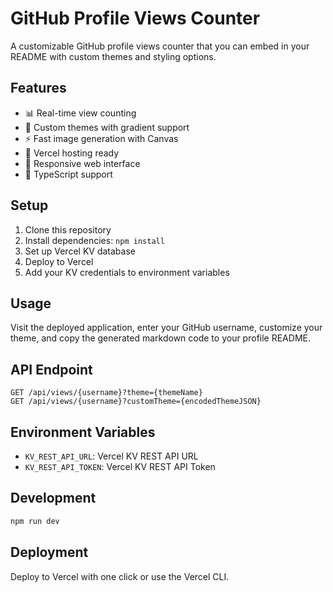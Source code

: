 # GitHub Profile Views Counter

A customizable GitHub profile views counter that you can embed in your README with custom themes and styling options.

## Features

- 📊 Real-time view counting
- 🎨 Custom themes with gradient support
- ⚡ Fast image generation with Canvas
- 🚀 Vercel hosting ready
- 📱 Responsive web interface
- 🔧 TypeScript support

## Setup

1. Clone this repository
2. Install dependencies: `npm install`
3. Set up Vercel KV database
4. Deploy to Vercel
5. Add your KV credentials to environment variables

## Usage

Visit the deployed application, enter your GitHub username, customize your theme, and copy the generated markdown code to your profile README.

## API Endpoint

```
GET /api/views/{username}?theme={themeName}
GET /api/views/{username}?customTheme={encodedThemeJSON}
```

## Environment Variables

- `KV_REST_API_URL`: Vercel KV REST API URL
- `KV_REST_API_TOKEN`: Vercel KV REST API Token

## Development

```bash
npm run dev
```

## Deployment

Deploy to Vercel with one click or use the Vercel CLI.